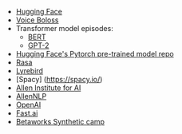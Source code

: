- [Hugging Face](https://huggingface.co/)
- [Voice Boloss](https://medium.com/huggingface/our-new-app-voice-boloss-is-out-b7427d05da89)
- Transformer model episodes:
    - [BERT](https://changelog.com/practicalai/22)
    - [GPT-2](https://changelog.com/practicalai/32)
- [Hugging Face's Pytorch pre-trained model repo](https://github.com/huggingface/pytorch-pretrained-BERT)
- [Rasa](https://rasa.com/)
- [Lyrebird](https://lyrebird.ai/)
- [Spacy] (https://spacy.io/)
- [Allen Institute for AI](https://allenai.org/)
- [AllenNLP](https://allennlp.org/)
- [OpenAI](https://openai.com/)
- [Fast.ai](https://www.fast.ai/)
- [Betaworks Synthetic camp](https://betaworksventures.com/camp)

